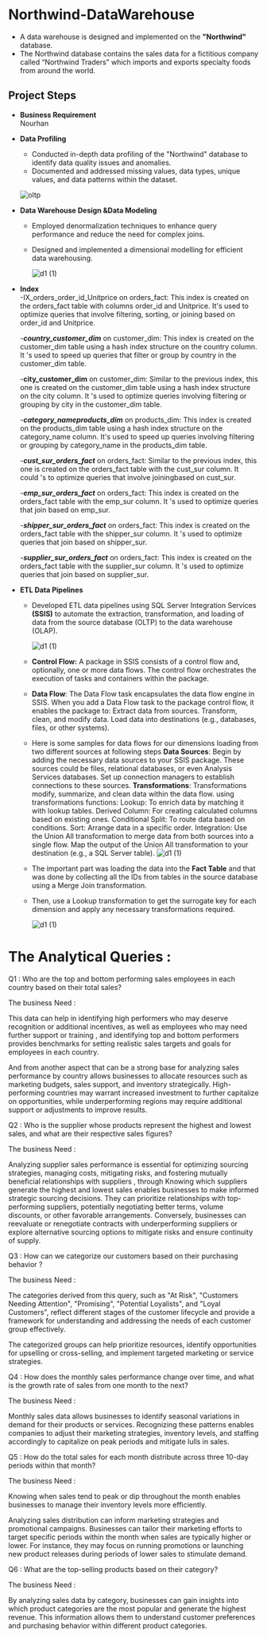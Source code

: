 # Northwind-DataWarehouse
- A data warehouse is designed and implemented on the **"Northwind"** database.<br /> 
- The Northwind database contains the sales data for a fictitious company called “Northwind Traders” which imports and exports specialty foods from around the world.

## Project Steps
- **Business Requirement** <br /> Nourhan
- **Data Profiling** <br />
   - Conducted in-depth data profiling of the "Northwind" database to identify data quality issues and anomalies.<br /> 
   - Documented and addressed missing values, data types, unique values, and data patterns within the dataset. <br />

   ![oltp](RESCOURCES/Northwind_ERD.jpeg)



- **Data Warehouse Design &Data Modeling**  <br />
   - Employed denormalization techniques to enhance query performance and reduce the need for complex joins.
   - Designed and implemented a dimensional modelling for efficient data warehousing.
 
     ![d1 (1)](RESCOURCES/Data-model.png)
- **Index**  <br />
   -IX_orders_order_id_Unitprice on orders_fact: This index is created on the orders_fact table with columns order_id and Unitprice. It's used to optimize queries that involve filtering, sorting, or joining based on order_id and Unitprice.


   -***country_customer_dim*** on customer_dim: This index is created on the customer_dim table using a hash index structure on the country column. It 's used to speed up queries that filter or group by country in the customer_dim table.

   -****city_customer_dim**** on customer_dim: Similar to the previous index, this one is created on the customer_dim table using a hash index structure on the city column. It 's used to optimize queries involving filtering or grouping by city in the customer_dim table.

   -***category_nameproducts_dim*** on products_dim: This index is created on the products_dim table using a hash index structure on the category_name column. It's used to speed up queries involving filtering or grouping by category_name in the products_dim table.

   -***cust_sur_orders_fact*** on orders_fact: Similar to the previous index, this one is created on the orders_fact table with the cust_sur column. It could 's to optimize queries that involve  joiningbased on cust_sur.

   -***emp_sur_orders_fact*** on orders_fact: This index is created on the orders_fact table with the emp_sur column. It 's used to optimize queries that  join based on emp_sur.

   -***shipper_sur_orders_fact*** on orders_fact: This index is created on the orders_fact table with the shipper_sur column. It 's used to optimize queries that  join based on shipper_sur.

   -***supplier_sur_orders_fact*** on orders_fact: This index is created on the orders_fact table with the supplier_sur column. It 's used to optimize queries that join based on supplier_sur.


- **ETL Data Pipelines** <br />
   - Developed ETL data pipelines using SQL Server Integration Services **(SSIS)** to automate the extraction, transformation, and loading of data from the source database (OLTP) to the data warehouse (OLAP).
   
        ![d1 (1)](RESCOURCES/CONTROL-FLOW.jpeg)


   - **Control Flow:**
               A package in SSIS consists of a control flow and, optionally, one or more data flows.
               The control flow orchestrates the execution of tasks and containers within the package.
   - **Data Flow**:
               The Data Flow task encapsulates the data flow engine in SSIS.
               When you add a Data Flow task to the package control flow, it enables the package to:
               Extract data from sources.
               Transform, clean, and modify data.
               Load data into destinations (e.g., databases, files, or other systems). 
   - Here is some samples for data flows for our dimensions loading from two different sources at following steps 
   **Data Sources**:
               Begin by adding the necessary data sources to your SSIS package. These sources could be files, relational databases, or even Analysis Services databases.
               Set up connection managers to establish connections to these sources.
   **Transformations**:
               Transformations modify, summarize, and clean data within the data flow.
               using transformations functions:
               Lookup: To enrich data by matching it with lookup tables.
               Derived Column: For creating calculated columns based on existing ones.
               Conditional Split: To route data based on conditions.
               Sort: Arrange data in a specific order.
               Integration:
               Use the Union All transformation to merge data from both sources into a single flow.
               Map the output of the Union All transformation to your destination (e.g., a SQL Server table).
        ![d1 (1)](RESCOURCES/EMPLOYEE.png)



   - The important part was loading the data into the **Fact Table** and that was done by collecting all the IDs from tables in the source database using a Merge Join transformation.
   - Then, use a Lookup transformation to get the surrogate key for each dimension and apply any necessary transformations required.
     
     ![d1 (1)](RESCOURCES/FACT-TABLE.png)


# The Analytical Queries :

Q1 : Who are the top and bottom performing sales employees in each country based on their total sales?

The business Need :

This data can help in identifying high performers who may deserve recognition or additional incentives, as well as employees who may need further support or training , and identifying top and bottom performers provides benchmarks for setting realistic sales targets and goals for employees in each country.

And from another aspect that can be a strong base for analyzing sales performance by country allows businesses to allocate resources such as marketing budgets, sales support, and inventory strategically. High-performing countries may warrant increased investment to further capitalize on opportunities, while underperforming regions may require additional support or adjustments to improve results.

 Q2 : Who is the supplier whose products represent the highest and lowest sales, and what are their respective sales figures?

The business Need :

Analyzing supplier sales performance is essential for optimizing sourcing strategies, managing costs, mitigating risks, and fostering mutually beneficial relationships with suppliers , through Knowing which suppliers generate the highest and lowest sales enables businesses to make informed strategic sourcing decisions. They can prioritize relationships with top-performing suppliers, potentially negotiating better terms, volume discounts, or other favorable arrangements. Conversely, businesses can reevaluate or renegotiate contracts with underperforming suppliers or explore alternative sourcing options to mitigate risks and ensure continuity of supply.

Q3 : How can we categorize our customers based on their purchasing behavior ?

The business Need :

The categories derived from this query, such as "At Risk", "Customers Needing Attention", "Promising", "Potential Loyalists", and "Loyal Customers", reflect different stages of the customer lifecycle and provide a framework for understanding and addressing the needs of each customer group effectively.

The categorized groups can help prioritize resources, identify opportunities for upselling or cross-selling, and implement targeted marketing or service strategies.

Q4 : How does the monthly sales performance change over time, and what is the growth rate of sales from one month to the next?

The business Need :

Monthly sales data allows businesses to identify seasonal variations in demand for their products or services. Recognizing these patterns enables companies to adjust their marketing strategies, inventory levels, and staffing accordingly to capitalize on peak periods and mitigate lulls in sales.

Q5 : How do the total sales for each month distribute across three 10-day periods within that month?

The business Need :

Knowing when sales tend to peak or dip throughout the month enables businesses to manage their inventory levels more efficiently.

Analyzing sales distribution can inform marketing strategies and promotional campaigns. Businesses can tailor their marketing efforts to target specific periods within the month when sales are typically higher or lower. For instance, they may focus on running promotions or launching new product releases during periods of lower sales to stimulate demand.

Q6 : What are the top-selling products based on their category?

The business Need :

By analyzing sales data by category, businesses can gain insights into which product categories are the most popular and generate the highest revenue. This information allows them to understand customer preferences and purchasing behavior within different product categories.
